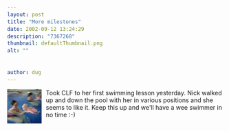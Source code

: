 ```yaml
---
layout: post
title: "More milestones"
date: 2002-09-12 13:24:29
description: "7367268"
thumbnail: defaultThumbnail.png
alt: ""


author: dug
---
```


<img src="/assets/i/ixus/t/154.jpg" width="80" height="80" align="left" style="margin-left:0;margin-right:10px;" alt="stingray meets thunderbird 5" border="0" />
Took CLF to her first swimming lesson yesterday. Nick walked up and down the pool with her in various positions and she seems to like it. Keep this up and we'll have a wee swimmer in no time :-)
